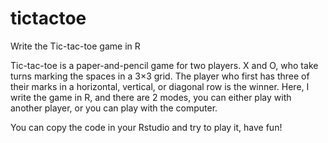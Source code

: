 # tictactoe
Write the Tic-tac-toe game in R

Tic-tac-toe is a paper-and-pencil game for two players. X and O, who take turns marking the spaces in a 3×3 grid. The player who first has three of their marks in a horizontal, vertical, or diagonal row is the winner. Here, I write the game in R, and there are 2 modes, you can either play with another player, or you can play with the computer. 

You can copy the code in your Rstudio and try to play it, have fun!
